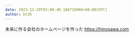 ```yaml
---
date: 2023-12-20T03:08:40.186718966+00:00[UTC]
author: kt3k
---
```

未来に作る会社のホームページを作った https://hinosawa.com
